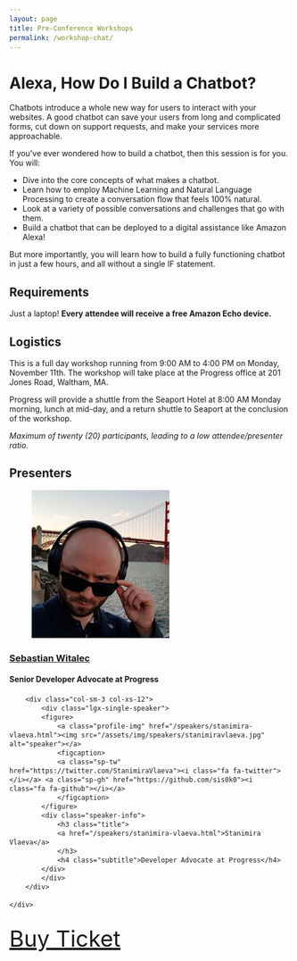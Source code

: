 ```yaml
---
layout: page
title: Pre-Conference Workshops
permalink: /workshop-chat/
---
```


# Alexa, How Do I Build a Chatbot?

Chatbots introduce a whole new way for users to interact with your websites. A good chatbot can save your users from long and complicated forms, cut down on support requests, and make your services more approachable.

If you've ever wondered how to build a chatbot, then this session is for you. You will:

- Dive into the core concepts of what makes a chatbot.
- Learn how to employ Machine Learning and Natural Language Processing to create a conversation flow that feels 100% natural.
- Look at a variety of possible conversations and challenges that go with them.
- Build a chatbot that can be deployed to a digital assistance like Amazon Alexa!

But more importantly, you will learn how to build a fully functioning chatbot in just a few hours, and all without a single IF statement.

## Requirements

Just a laptop! **Every attendee will receive a free Amazon Echo device.**

## Logistics

This is a full day workshop running from 9:00 AM to 4:00 PM on Monday, November 11th. The workshop will take place at the Progress office at 201 Jones Road, Waltham, MA.

Progress will provide a shuttle from the Seaport Hotel at 8:00 AM Monday morning, lunch at mid-day, and a return shuttle to Seaport at the conclusion of the workshop.

_Maximum of twenty (20) participants, leading to a low attendee/presenter ratio._

## Presenters

<div class="container">
	<div class="row">
		<div class="col-sm-3 col-xs-12">
			<div class="lgx-single-speaker" style="padding-left:0">
			<figure>
				<a class="profile-img" href="/speakers/sebastian-witalec.html"><img src="/assets/img/speakers/sebastianwitalec.jpg" alt="speaker"></a>
				<figcaption>
				<a class="sp-tw" href="https://twitter.com/sebawita"><i class="fa fa-twitter"></i></a> <a class="sp-gh" href="https://github.com/sebawita"><i class="fa fa-github"></i></a> 
				</figcaption>
			</figure>
			<div class="speaker-info">
				<h3 class="title">
				<a href="/speakers/sebastian-witalec.html">Sebastian Witalec</a>
				</h3>
				<h4 class="subtitle">Senior Developer Advocate at Progress</h4>
			</div>
			</div>
		</div>

    	<div class="col-sm-3 col-xs-12">
    		<div class="lgx-single-speaker">
    		<figure>
    			<a class="profile-img" href="/speakers/stanimira-vlaeva.html"><img src="/assets/img/speakers/stanimiravlaeva.jpg" alt="speaker"></a>
    			<figcaption>
    			<a class="sp-tw" href="https://twitter.com/StanimiraVlaeva"><i class="fa fa-twitter"></i></a> <a class="sp-gh" href="https://github.com/sis0k0"><i class="fa fa-github"></i></a>
    			</figcaption>
    		</figure>
    		<div class="speaker-info">
    			<h3 class="title">
    			<a href="/speakers/stanimira-vlaeva.html">Stanimira Vlaeva</a>
    			</h3>
    			<h4 class="subtitle">Developer Advocate at Progress</h4>
    		</div>
    		</div>
    	</div>

    </div>

</div>

<div class="container" style="padding-top:15px">
	<a class="lgx-btn" style="font-size:2.5rem" href="https://www.eventbrite.com/e/jsmobileconf-2019-tickets-59111096882#tickets"><span>Buy Ticket</span></a>
</div>

